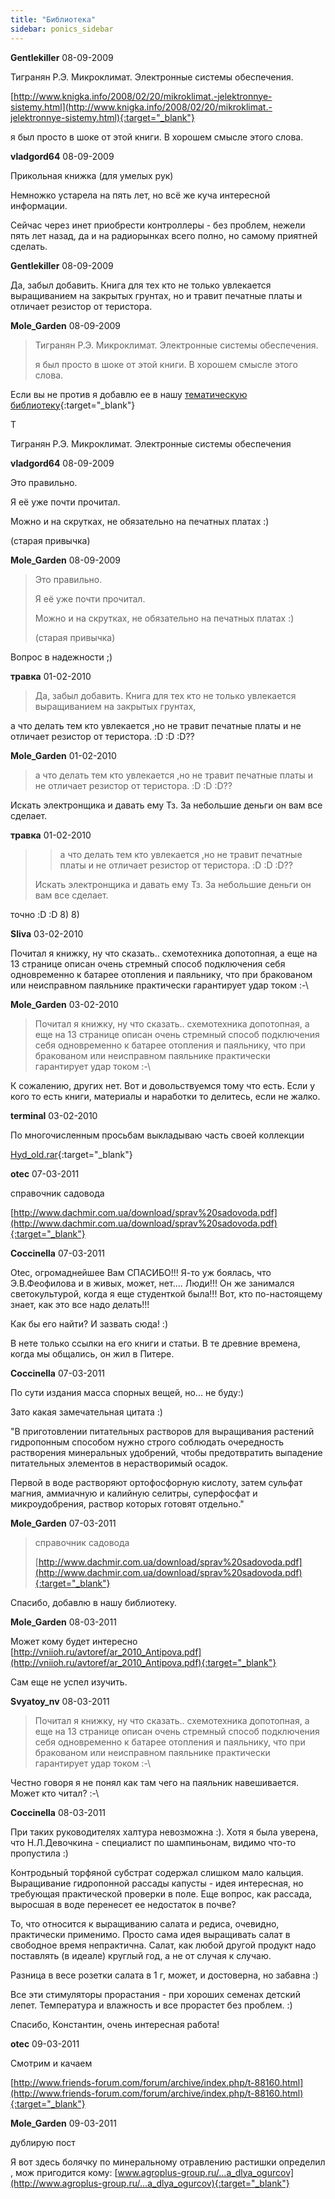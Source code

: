 ```yaml
---
title: "Библиотека"
sidebar: ponics_sidebar
---
```


**Gentlekiller** 08-09-2009

Тигранян Р.Э. Микроклимат. Электронные системы обеспечения.

[http://www.knigka.info/2008/02/20/mikroklimat.-jelektronnye-sistemy.html](http://www.knigka.info/2008/02/20/mikroklimat.-jelektronnye-sistemy.html){:target="_blank"}

я был просто в шоке от этой книги. В хорошем смысле этого слова.


**vladgord64** 08-09-2009

Прикольная книжка (для умелых рук)

Немножко устарела на пять лет, но всё же куча интересной информации.

Сейчас через инет приобрести контроллеры - без проблем, нежели пять лет назад, да и на радиорынках всего полно, но самому приятней сделать.


**Gentlekiller** 08-09-2009

Да, забыл добавить. Книга для тех кто не только увлекается выращиванием на закрытых грунтах, но и травит печатные платы и отличает резистор от теристора.


**Mole_Garden** 08-09-2009

> Тигранян Р.Э. Микроклимат. Электронные системы обеспечения.
> 
> я был просто в шоке от этой книги. В хорошем смысле этого слова.

Если вы не против я добавлю ее в нашу [тематическую библиотеку](http://www.ponics.ru/2009/06/lib/){:target="_blank"}

T

Тигранян Р.Э. Микроклимат. Электронные системы обеспечения


**vladgord64** 08-09-2009

Это правильно.

Я её уже почти прочитал.

Можно и на скрутках, не обязательно на печатных платах :)

(старая привычка)


**Mole_Garden** 08-09-2009

> Это правильно.
> 
> Я её уже почти прочитал.
> 
> Можно и на скрутках, не обязательно на печатных платах :)
> 
> (старая привычка)

Вопрос в надежности ;)


**травка** 01-02-2010

> Да, забыл добавить. Книга для тех кто не только увлекается выращиванием на закрытых грунтах, 

а что делать тем кто увлекается ,но не травит печатные платы и не отличает резистор от теристора. :D :D :D??


**Mole_Garden** 01-02-2010

> а что делать тем кто увлекается ,но не травит печатные платы и не отличает резистор от теристора. :D :D :D??

Искать электронщика и давать ему Тз. За небольшие деньги он вам все сделает.


**травка** 01-02-2010

> > а что делать тем кто увлекается ,но не травит печатные платы и не отличает резистор от теристора. :D :D :D??
> 
> Искать электронщика и давать ему Тз. За небольшие деньги он вам все сделает.

точно :D :D 8) 8)


**Sliva** 03-02-2010

Почитал я книжку, ну что сказать.. схемотехника допотопная, а еще на 13 странице описан очень стремный способ подключения себя одновременно к батарее отопления и паяльнику, что при бракованом или неисправном паяльнике практически гарантирует удар током :-\


**Mole_Garden** 03-02-2010

> Почитал я книжку, ну что сказать.. схемотехника допотопная, а еще на 13 странице описан очень стремный способ подключения себя одновременно к батарее отопления и паяльнику, что при бракованом или неисправном паяльнике практически гарантирует удар током :-\

К сожалению, других нет. Вот и довольствуемся тому что есть. Если у кого то есть книги, материалы и наработки то делитесь, если не жалко. 


**terminal** 03-02-2010

По многочисленным просьбам выкладываю часть своей коллекции

[Hyd_old.rar](http://narod.ru/disk/17539521000/Hyd_old.rar.html){:target="_blank"}


**otec** 07-03-2011

справочник садовода

[http://www.dachmir.com.ua/download/sprav%20sadovoda.pdf](http://www.dachmir.com.ua/download/sprav%20sadovoda.pdf){:target="_blank"}


**Coccinella** 07-03-2011

Otec, огромаднейшее Вам СПАСИБО!!! Я-то уж боялась, что Э.В.Феофилова и в живых, может, нет.... Люди!!! Он же занимался светокультурой, когда я еще студенткой была!!! Вот, кто по-настоящему знает, как это все надо делать!!! 

Как бы его найти? И зазвать сюда! :)

В нете только ссылки на его книги и статьи. В те древние времена, когда мы общались, он жил в Питере.


**Coccinella** 07-03-2011

По сути издания масса спорных вещей, но... не буду:)

Зато какая замечательная цитата :)

"В приготовлении питательных растворов для выращивания растений гидропонным способом нужно строго соблюдать очередность растворения минеральных удобрений, чтобы предотвратить выпадение питательных элементов в нерастворимый осадок.

Первой в воде растворяют ортофосфорную кислоту, затем сульфат магния, аммиачную и калийную селитры, суперфосфат и микроудобрения, раствор которых готовят отдельно."


**Mole_Garden** 07-03-2011

> справочник садовода
> 
> [http://www.dachmir.com.ua/download/sprav%20sadovoda.pdf](http://www.dachmir.com.ua/download/sprav%20sadovoda.pdf){:target="_blank"}

Спасибо, добавлю в нашу библиотеку.


**Mole_Garden** 08-03-2011

Может кому будет интересно [http://vniioh.ru/avtoref/ar_2010_Antipova.pdf](http://vniioh.ru/avtoref/ar_2010_Antipova.pdf){:target="_blank"}

Сам еще не успел изучить.


**Svyatoy_nv** 08-03-2011

> Почитал я книжку, ну что сказать.. схемотехника допотопная, а еще на 13 странице описан очень стремный способ подключения себя одновременно к батарее отопления и паяльнику, что при бракованом или неисправном паяльнике практически гарантирует удар током :-\

Честно говоря я не понял как там чего на паяльник навешивается. Может кто читал? :-\


**Coccinella** 08-03-2011

При таких руководителях халтура невозможна :). Хотя я была уверена, что Н.Л.Девочкина - специалист по шампиньонам, видимо что-то пропустила :)

Контродьный торфяной субстрат содержал слишком мало кальция. Выращивание гидропонной рассады капусты - идея интересная, но требующая практической проверки в поле. Еще вопрос, как рассада, выросшая в воде перенесет ее недостаток в почве?

То, что относится к выращиванию салата и редиса, очевидно, практически применимо. Просто сама идея выращивать салат в свободное время непрактична. Салат, как любой другой продукт надо поставлять (в идеале) круглый год, а не от случая к случаю.

Разница в весе розетки салата в 1 г, может, и достоверна, но забавна :)

Все эти стимуляторы прорастания - при хороших семенах детский лепет. Температура и влажность и все прорастет без проблем. :)

Спасибо, Константин, очень интересная работа!


**otec** 09-03-2011

Смотрим и качаем

[http://www.friends-forum.com/forum/archive/index.php/t-88160.html](http://www.friends-forum.com/forum/archive/index.php/t-88160.html){:target="_blank"}


**Mole_Garden** 09-03-2011

дублирую пост

Я вот здесь болячку по минеральному отравлению растишки определил , мож пригодится кому: [www.agroplus-group.ru/...a_dlya_ogurcov](http://www.agroplus-group.ru/...a_dlya_ogurcov){:target="_blank"}


